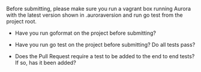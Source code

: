 Before submitting, please make sure you run a vagrant box running Aurora with the latest version shown in .auroraversion
and run go test from the project root.

* Have you run goformat on the project before submitting?

* Have you run go test on the project before submitting? Do all tests pass?

* Does the Pull Request require a test to be added to the end to end tests? If so, has it been added?